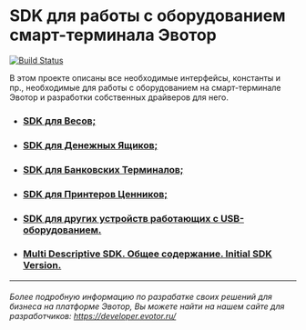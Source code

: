 # SDK для работы с оборудованием смарт-терминала Эвотор

[![Build Status](https://img.shields.io/travis/evotor/device-drivers/master.svg)](https://travis-ci.org/evotor/device-drivers)

В этом проекте описаны все необходимые интерфейсы, константы и пр., необходимые для работы с оборудованием на смарт-терминале Эвотор и разработки собственных драйверов для него.


* ### [SDK для Весов;](https://github.com/VedbeN/device-drivers/blob/master/Scales_SDK.md)

* ### [SDK для Денежных Ящиков;](https://github.com/VedbeN/device-drivers/blob/master/CashDrawer_SDK.md)

* ### [SDK для Банковских Терминалов;](https://github.com/VedbeN/device-drivers/blob/master/BankTerminals_SDK.md)

* ### [SDK для Принтеров Ценников;](https://github.com/VedbeN/device-drivers/blob/master/PricePrinter_SDK.md)

* ### [SDK для других устройств работающих с USB-оборудованием.](https://github.com/VedbeN/device-drivers/blob/master/OtherDevices_SDK.md)

* ### [Multi Descriptive SDK. Общее содержание. Initial SDK Version.](https://github.com/VedbeN/device-drivers/blob/master/MultiDescriptive_SDK.md)

-----
###### Более подробную информацию по разрабатке своих решений для бизнеса на платформе Эвотор, Вы можете найти на нашем сайте для разработчиков: https://developer.evotor.ru/

